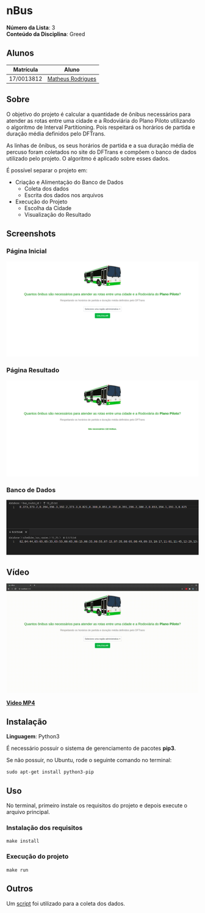 # nBus

**Número da Lista**: 3<br>
**Conteúdo da Disciplina**: Greed<br>

## Alunos
| Matrícula | Aluno |
| -- | -- |
| 17/0013812 | [Matheus Rodrigues](https://github.com/rjoao) |

## Sobre 
O objetivo do projeto é calcular a quantidade de ônibus necessários para atender as rotas entre uma cidade e a Rodoviária do Plano Piloto utilizando o algoritmo de Interval Partitioning. Pois respeitará os horários de partida e duração média definidos pelo DFTrans.

As linhas de ônibus, os seus horários de partida e a sua duração média de percuso foram coletados no site do DFTrans e compõem o banco de dados utilizado pelo projeto. O algoritmo é aplicado sobre esses dados.

É possível separar o projeto em:
- Criação e Alimentação do Banco de Dados
  - Coleta dos dados
  - Escrita dos dados nos arquivos
- Execução do Projeto
  - Escolha da Cidade
  - Visualização do Resultado

## Screenshots

### Página Inicial
![Página Inicial](./static/screenshot_home.png)

### Página Resultado
![Página Resultado](./static/screenshot_result.png)

### Banco de Dados
![Banco de Dados](./static/screenshot_database.png)

## Vídeo
![Vídeo](./static/video.gif)

**[Video MP4](./static/video.mp4)**

## Instalação 
**Linguagem**: Python3<br>

É necessário possuir o sistema de gerenciamento de pacotes **pip3**.

Se não possuir, no Ubuntu, rode o seguinte comando no terminal:

```
sudo apt-get install python3-pip
```

## Uso 

No terminal, primeiro instale os requisitos do projeto e depois execute o arquivo principal.

### Instalação dos requisitos

```
make install
```

### Execução do projeto

```
make run
```

## Outros 
Um [script](./script/create_populate_database.py) foi utilizado para a coleta dos dados. 




